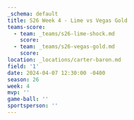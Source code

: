 ```yaml
---
_schema: default
title: S26 Week 4 - Lime vs Vegas Gold
teams-score:
  - team: _teams/s26-lime-shock.md
    score:
  - team: _teams/s26-vegas-gold.md
    score:
location: _locations/carter-baron.md
field: '1'
date: 2024-04-07 12:30:00 -0400
season: 26
week: 4
mvp: ''
game-ball: ''
sportsperson: ''
---
```

